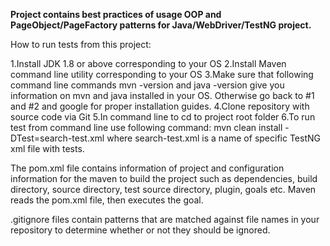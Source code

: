 **Project contains best practices of usage OOP and PageObject/PageFactory patterns for Java/WebDriver/TestNG project.**

How to run tests from this project:

1.Install JDK 1.8 or above corresponding to your OS
2.Install Maven command line utility corresponding to your OS
3.Make sure that following command line commands mvn -version and java -version give you information on mvn and java installed in your OS. Otherwise go back to #1 and #2 and google for proper installation guides.
4.Clone repository with source code via Git
5.In command line to cd to project root folder
6.To run test from command line use following command:
mvn clean install -DTest=search-test.xml
 where search-test.xml is a name of specific TestNG xml file with tests.
 
The pom.xml file contains information of project and configuration information for the maven to build the project such as dependencies, build directory, source directory, test source directory, plugin, goals etc.
Maven reads the pom.xml file, then executes the goal.

.gitignore files contain patterns that are matched against file names in your repository to determine whether or not they should be ignored.